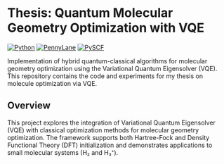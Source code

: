 # Thesis: Quantum Molecular Geometry Optimization with VQE

[![Python](https://img.shields.io/badge/Python-3.8%2B-blue)](https://python.org)
[![PennyLane](https://img.shields.io/badge/PennyLane-0.30%2B-purple)](https://pennylane.ai)
[![PySCF](https://img.shields.io/badge/PySCF-2.0%2B-orange)](https://pyscf.org)

Implementation of hybrid quantum-classical algorithms for molecular geometry optimization using the Variational Quantum Eigensolver (VQE). This repository contains the code and experiments for my thesis on molecule optimization via VQE.

## Overview

This project explores the integration of Variational Quantum Eigensolver (VQE) with classical optimization methods for molecular geometry optimization. The framework supports both Hartree-Fock and Density Functional Theory (DFT) initialization and demonstrates applications to small molecular systems (H₂ and H₃⁺).
